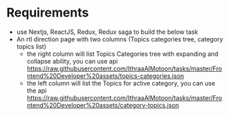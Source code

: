# Requirements
- use Nextjs, ReactJS, Redux, Redux saga to build the below task
- An rtl direction page with two columns (Topics categories tree, category topics list)
  - the right column will list Topics Categories tree with expanding and collapse ability, you can use api https://raw.githubusercontent.com/IthraaAlMotoon/tasks/master/Frontend%20Developer%20assets/topics-categories.json
  - the left column will list the Topics for active category, you can use the api https://raw.githubusercontent.com/IthraaAlMotoon/tasks/master/Frontend%20Developer%20assets/category-topics.json
   
